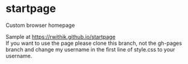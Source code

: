 # startpage
Custom browser homepage

Sample at https://rwithik.github.io/startpage  
If you want to use the page please clone this branch, not the gh-pages branch and change my username in the first line of style.css to your username.
